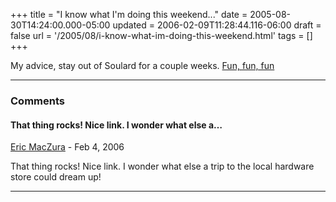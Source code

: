 +++
title = "I know what I'm doing this weekend..."
date = 2005-08-30T14:24:00.000-05:00
updated = 2006-02-09T11:28:44.116-06:00
draft = false
url = '/2005/08/i-know-what-im-doing-this-weekend.html'
tags = []
+++

My advice, stay out of Soulard for a couple weeks. [Fun, fun, fun](https://web.archive.org/web/20050813235210/http://chaffinchshoelace.com/view/2690/)

---

### Comments

#### That thing rocks! Nice link. I wonder what else a…

[Eric MacZura](https://www.blogger.com/profile/15292844871412102190 "noreply@blogger.com") - <time datetime="2006-02-09T11:28:00.000-06:00">Feb 4, 2006</time>

That thing rocks! Nice link. I wonder what else a trip to the local hardware store could dream up!

---
